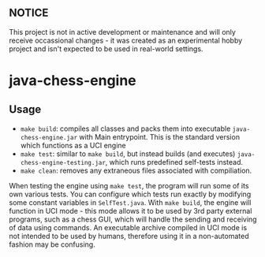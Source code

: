## NOTICE

This project is not in active development or maintenance and will only receive occassional changes - it was created as an experimental hobby project and isn't expected to be used in real-world settings.


# java-chess-engine

## Usage
- `make build`: compiles all classes and packs them into executable `java-chess-engine.jar` with Main entrypoint. This is the standard version which functions as a UCI engine
- `make test`: similar to `make build`, but instead builds (and executes) `java-chess-engine-testing.jar`, which runs predefined self-tests instead.
- `make clean`: removes any extraneous files associated with compiliation.

When testing the engine using `make test`, the program will run some of its own various tests. You can configure which tests run exactly by modifying some constant variables in `SelfTest.java`.  With `make build`, the engine will function in UCI mode - this mode allows it to be used by 3rd party external programs, such as a chess GUI, which will handle the sending and receiving of data using commands. An executable archive compiled in UCI mode is not intended to be used by humans, therefore using it in a non-automated fashion may be confusing.
